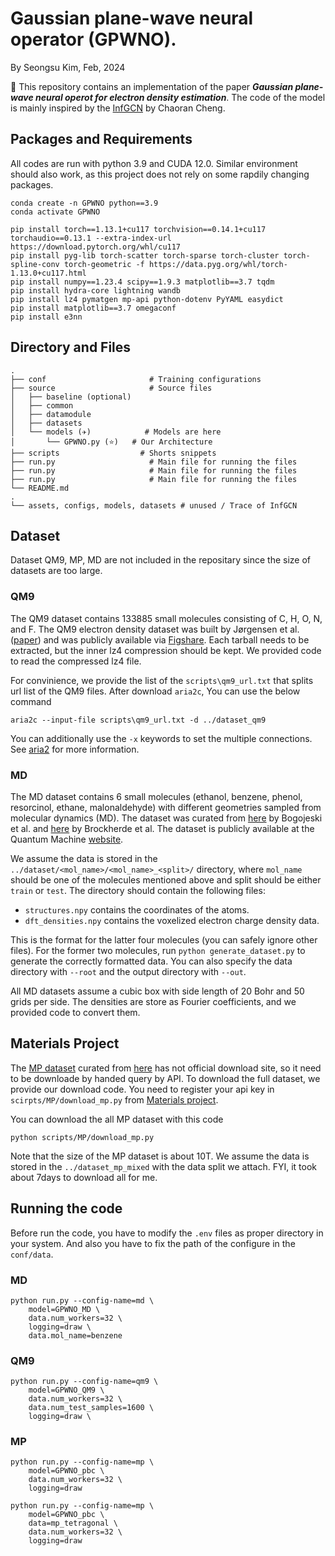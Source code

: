 # Gaussian plane-wave neural operator (GPWNO).
By Seongsu Kim, Feb, 2024

🌟 This repository contains an implementation of the paper ***Gaussian plane-wave neural operot for electron density estimation***. The code of the model is mainly inspired by the [InfGCN](https://github.com/ccr-cheng/infgcn-pytorch) by Chaoran Cheng.

## Packages and Requirements
All codes are run with python 3.9 and CUDA 12.0. Similar environment should also work, as this project does not rely on some rapdily changing packages.

```
conda create -n GPWNO python==3.9
conda activate GPWNO

pip install torch==1.13.1+cu117 torchvision==0.14.1+cu117 torchaudio==0.13.1 --extra-index-url https://download.pytorch.org/whl/cu117
pip install pyg-lib torch-scatter torch-sparse torch-cluster torch-spline-conv torch-geometric -f https://data.pyg.org/whl/torch-1.13.0+cu117.html
pip install numpy==1.23.4 scipy==1.9.3 matplotlib==3.7 tqdm
pip install hydra-core lightning wandb
pip install lz4 pymatgen mp-api python-dotenv PyYAML easydict
pip install matplotlib==3.7 omegaconf
pip install e3nn
```

## Directory and Files
```
.
├── conf                       # Training configurations
├── source                     # Source files 
│   ├── baseline (optional)             
│   ├── common                 
│   ├── datamodule             
│   ├── datasets               
│   └── models (✈)            # Models are here
│       └── GPWNO.py (⭐)   # Our Architecture
├── scripts                  # Shorts snippets
├── run.py                     # Main file for running the files
├── run.py                     # Main file for running the files
├── run.py                     # Main file for running the files
└── README.md
.
└── assets, configs, models, datasets # unused / Trace of InfGCN

```



## Dataset

Dataset QM9, MP, MD are not included in the repositary since the size of datasets are too large.

### QM9

The QM9 dataset contains 133885 small molecules consisting of C, H, O, N, and F. The QM9 electron density dataset was
built by Jørgensen et al. ([paper](https://www.nature.com/articles/s41524-022-00863-y)) and was publicly available
via [Figshare](https://data.dtu.dk/articles/dataset/QM9_Charge_Densities_and_Energies_Calculated_with_VASP/16794500).
Each tarball needs to be extracted, but the inner lz4 compression should be kept. We provided code to read the
compressed lz4 file.

For convinience, we provide the list of the ```scripts\qm9_url.txt``` that splits url list of the QM9 files.
After download ```aria2c```, You can use the below command
```
aria2c --input-file scripts\qm9_url.txt -d ../dataset_qm9
```
You can additionally use the ```-x``` keywords to set the multiple connections.
See [aria2](https://aria2.github.io/) for more information.

### MD

The MD dataset contains 6 small molecules (ethanol, benzene, phenol, resorcinol, ethane, malonaldehyde) with different
geometries sampled from molecular dynamics (MD). The dataset was curated
from [here](https://www.nature.com/articles/s41467-020-19093-1) by Bogojeski et al.
and [here](https://arxiv.org/abs/1609.02815) by Brockherde et al. The dataset is publicly available at the Quantum
Machine [website](http://www.quantum-machine.org/datasets/).

We assume the data is stored in the `../dataset/<mol_name>/<mol_name>_<split>/` directory, where `mol_name` should be
one of the molecules mentioned above and split should be either `train` or `test`. The directory should contain the
following files:

- `structures.npy` contains the coordinates of the atoms.
- `dft_densities.npy` contains the voxelized electron charge density data.

This is the format for the latter four molecules (you can safely ignore other files). For the former two
molecules, run `python generate_dataset.py` to generate the correctly formatted data. You can also specify the data
directory with `--root` and the output directory with `--out`.

All MD datasets assume a cubic box with side length of 20 Bohr and 50 grids per side. The densities are store as Fourier
coefficients, and we provided code to convert them.

## Materials Project

The [MP dataset](https://next-gen.materialsproject.org/ml/charge_densities) curated from [here](https://arxiv.org/abs/2107.03540) has not official download site,
so it need to be downloade by handed query by API. To download the full dataset, we provide our download code. You need to register your api key in
```scirpts/MP/download_mp.py``` from [Materials project](https://next-gen.materialsproject.org/api).

You can download the all MP dataset with this code
```
python scripts/MP/download_mp.py
```

Note that the size of the MP dataset is about 10T. We assume the data is stored in the `../dataset_mp_mixed` with the data split we attach.
FYI, it took about 7days to download all for me.

## Running the code

Before run the code, you have to modify the `.env` files as proper directory in your system.
And also you have to fix the path of the configure in the `conf/data`.

### MD
```
python run.py --config-name=md \
    model=GPWNO_MD \
    data.num_workers=32 \
    logging=draw \
    data.mol_name=benzene
```

### QM9
```
python run.py --config-name=qm9 \
    model=GPWNO_QM9 \
    data.num_workers=32 \
    data.num_test_samples=1600 \
    logging=draw \
```

### MP
```
python run.py --config-name=mp \
    model=GPWNO_pbc \
    data.num_workers=32 \
    logging=draw

python run.py --config-name=mp \
    model=GPWNO_pbc \
    data=mp_tetragonal \
    data.num_workers=32 \
    logging=draw
```